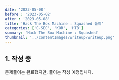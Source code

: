 ```yaml
---
date: '2023-05-08'
before : '2023-05-02'
after : '2023-05-08'
title: 'Hack The Box Machine : Squashed 풀이'
categories: ['C-SEC', 'KOR', 'HTB']
summary: 'Hack The Box Machine : Squashed'
thumbnail: '../contentImages/writeup/writeup.png'
---
```


## 1. 작성 중

문제풀이는 완료했지만, 풀이는 작성 예정입니다.